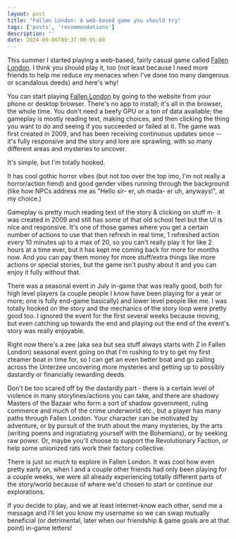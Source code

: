 ```yaml
---
layout: post
title: "Fallen London: A web-based game you should try"
tags: ['posts', 'recommendations']
description: ''
date: 2024-09-06T09:37:00-05:00
---
```


This summer I started playing a web-based, fairly casual game called [Fallen London](https://www.fallenlondon.com/). I think you should play it, too (not least because I need more friends to help me reduce my menaces when I've done too many dangerous or scandalous deeds) and here's why!  

You can start playing [Fallen London](https://www.fallenlondon.com/) by going to the website from your phone or desktop browser. There's no app to install; it's all in the browser, the whole time. You don't need a beefy GPU or a ton of data available; the gameplay is mostly reading text, making choices, and then clicking the thing you want to do and seeing if you succeeded or failed at it. The game was first created in 2009, and has been receiving continuous updates since -- it's fully responsive and the story and lore are sprawling, with so many different areas and mysteries to uncover.

It's simple, but I'm totally hooked. 

It has cool gothic horror vibes (but not too over the top imo, I'm not really a horror/action fiend) and good gender vibes running through the background (like how NPCs address me as "Hello sir- er, uh mada- er uh, anyways!", at my choice.)

Gameplay is pretty much reading text of the story & clicking on stuff m- it was created in 2009 and still has some of that old school feel but the UI is nice and responsive. It's one of those games where you get a certain number of actions to use that then refresh in real time, 1 refreshed action every 10 minutes up to a max of 20, so you can't really play it for like 2 hours at a time ever, but it has kept me coming back for more for months now. And you can pay them money for more stuff/extra things like more actions or special stories, but the game isn't pushy about it and you can enjoy it fully without that.

There was a seasonal event in July in-game that was really good, both for high level players (a couple people I know have been playing for a year or more; one is fully end-game basically) and lower level people like me. I was totally hooked on the story and the mechanics of the story loop were pretty good too. I ignored the event for the first several weeks because moving, but even catching up towards the end and playing out the end of the event's story was really enjoyable.

Right now there's a zee (aka sea but sea stuff always starts with Z in Fallen London) seasonal event going on that I'm rushing to try to get my first zteamer boat in time for, so I can get an even better boat and go zailing across the Unterzee uncovering more mysteries and getting up to possibly dastardly or financially rewarding deeds.

Don't be too scared off by the dastardly part - there is a certain level of violence in many storylines/actions you can take, and there are shadowy Masters of the Bazaar who form a sort of shadow government, ruling commerce and much of the crime underworld etc., but a player has many paths through Fallen London. Your character can be motivated by adventure, or by pursuit of the truth about the many mysteries, by the arts (writing poems and ingratiating yourself with the Bohemians), or by seeking raw power. Or, maybe you'll choose to support the Revolutionary Faction, or help some unionized rats work their factory collective. 

There is just _so much_ to explore in Fallen London. It was cool how even pretty early on, when I and a couple other friends had only been playing for a couple weeks, we were all already experiencing totally different parts of the story/world because of where we'd chosen to start or continue our explorations.

If you decide to play, and we at least internet-know each other, send me a message and I'll let you know my username so we can swap mutually beneficial (or detrimental, later when our friendship & game goals are at that point) in-game letters!
